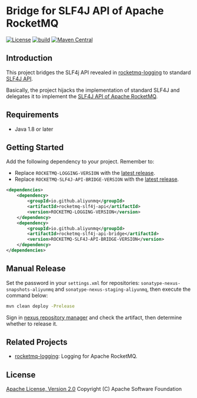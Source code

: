 # Bridge for SLF4J API of Apache RocketMQ

[![License][license-image]][license-url]
[![build][build-image]][build-url]
[![Maven Central][maven-image]][maven-url]

## Introduction

This project bridges the SLF4j API revealed in [rocketmq-logging](https://github.com/aliyunmq/rocketmq-logging) to
standard [SLF4J API](https://github.com/qos-ch/slf4j).

Basically, the project hijacks the implementation of standard SLF4J and delegates it to implement
the [SLF4J API of Apache RocketMQ](https://github.com/aliyunmq/rocketmq-logging/tree/master/rocketmq-slf4j-api).

## Requirements

- Java 1.8 or later

## Getting Started

Add the following dependency to your project. Remember to:

* Replace `ROCKETMQ-LOGGING-VERSION` with
  the [latest release](https://search.maven.org/search?q=g:io.github.aliyunmq%20AND%20a:rocketmq-logging).
* Replace `ROCKETMQ-SLF4J-API-BRIDGE-VERSION` with
  the [latest release](https://search.maven.org/search?q=g:io.github.aliyunmq%20AND%20a:rocketmq-slf4j-api-bridge).

```xml
<dependencies>
    <dependency>
        <groupId>io.github.aliyunmq</groupId>
        <artifactId>rocketmq-slf4j-api</artifactId>
        <version>ROCKETMQ-LOGGING-VERSION</version>
    </dependency>
    <dependency>
        <groupId>io.github.aliyunmq</groupId>
        <artifactId>rocketmq-slf4j-api-bridge</artifactId>
        <version>ROCKETMQ-SLF4J-API-BRIDGE-VERSION</version>
    </dependency>
</dependencies>
```

## Manual Release

Set the password in your `settings.xml` for repositories: `sonatype-nexus-snapshots-aliyunmq`
and `sonatype-nexus-staging-aliyunmq`, then execute the command below:

```bash
mvn clean deploy -Prelease
```

Sign in [nexus repository manager](https://s01.oss.sonatype.org/#stagingRepositories) and check the artifact, then determine whether to release it.

## Related Projects

* [rocketmq-logging](https://github.com/aliyunmq/rocketmq-logging): Logging for Apache RocketMQ.

## License

[Apache License, Version 2.0](http://www.apache.org/licenses/LICENSE-2.0.html) Copyright (C) Apache Software Foundation

[license-image]: https://img.shields.io/badge/license-Apache%202-4EB1BA.svg
[license-url]: https://www.apache.org/licenses/LICENSE-2.0.html
[build-image]: https://github.com/aliyunmq/rocketmq-slf4j-api-bridge/actions/workflows/build.yml/badge.svg
[build-url]: https://github.com/aliyunmq/rocketmq-slf4j-api-bridge/actions/workflows/build.yml
[maven-image]: https://maven-badges.herokuapp.com/maven-central/io.github.aliyunmq/rocketmq-slf4j-api-bridge/badge.svg
[maven-url]: https://maven-badges.herokuapp.com/maven-central/io.github.aliyunmq/rocketmq-slf4j-api-bridge
